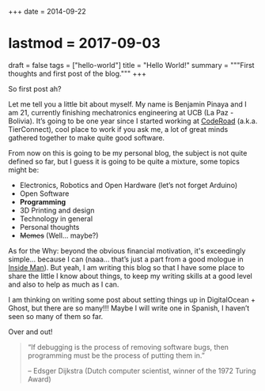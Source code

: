 +++
date = 2014-09-22
# lastmod = 2017-09-03
draft = false
tags = ["hello-world"]
title = "Hello World!"
summary = """First thoughts and first post of the blog."""
+++

So first post ah?

Let me tell you a little bit about myself. My name is Benjamin Pinaya and I am 21, currently finishing mechatronics engineering at UCB (La Paz - Bolivia). It’s going to be one year since I started working at <a href="http://www.coderoad.com/" target="_blank">CodeRoad</a> (a.k.a. TierConnect), cool place to work if you ask me, a lot of great minds gathered together to make quite good software.

From now on this is going to be my personal blog, the subject is not quite defined so far, but I guess it is going to be quite a mixture, some topics might be: 

* Electronics, Robotics and Open Hardware (let’s not forget Arduino)
* Open Software
* **Programming**
* 3D Printing and design
* Technology in general
* Personal thoughts
* ~~Memes~~ (Well... maybe?)

<!-- ![TrollFace](/content/images/2014/Sep/trollface-1.jpg) -->

As for the Why: beyond the obvious financial motivation, it's exceedingly simple... because I can (naaa... that’s just a part from a good mologue in <a href="http://www.imdb.com/title/tt0454848/quotes" target="_blank">Inside Man</a>). But yeah, I am writing this blog so that I have some place to share the little I know about things, to keep my writing skills at a good level and also to help as much as I can.

I am thinking on writing some post about setting things up in DigitalOcean + Ghost, but there are so many!!! Maybe I will write one in Spanish, I haven’t seen so many of them so far.

Over and out!

<blockquote class="pullquote">

  <p>“If debugging is the process of removing software bugs, then programming must be the process of putting them in.”</p>
 <p>– Edsger Dijkstra (Dutch computer scientist, winner of the 1972 Turing Award)</p>
 
</blockquote>  
